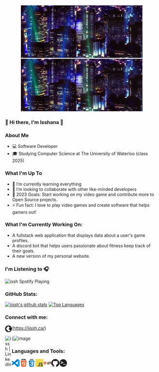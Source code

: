 <p align="center">
  <img src="head.gif" width="400" height="auto"><img src="head.gif" width="400" height="auto">
</p>

### 🌸 Hi there, I'm Isshana 🌸

### About Me
- 💻 Software Developer
- 🎓 Studying Computer Science at The University of Waterloo (class 2025)

### What I'm Up To
- 🌱 I’m currently learning everything 
- 👯 I’m looking to collaborate with other like-minded developers
- 🥅 2023 Goals: Start working on my video game and contribute more to Open Source projects.
- ⚡ Fun fact: I love to play video games and create software that helps gamers out!

### What I'm Currently Working On:
- A fullstack web application that displays data about a user's game profiles.
- A discord bot that helps users passionate about fitness keep track of their goals.
- A new version of my personal website.

### I'm Listening to 🎧
<img src="https://now-playing-spotify-ecru.vercel.app/api/spotify" alt="issh Spotify Playing" width="350" />

### GitHub Stats:
[![iissh's github stats](https://github-readme-stats-sage-kappa.vercel.app/api?username=iissh)](https://github.com/iissh/github-readme-stats) 
[![Top Languages](https://github-readme-stats.vercel.app/api/top-langs/?username=iissh&layout=compact)](https://github.com/iissha/github-readme-stats)

### Connect with me:
<img align="left" alt="iissh.ca" width="22px" src="https://raw.githubusercontent.com/iconic/open-iconic/master/svg/globe.svg" /> (https://iissh.ca/)
<br/><br/>
<img align="left" alt="issh | LinkedIn" width="22px" src="https://cdn.jsdelivr.net/npm/simple-icons@v3/icons/linkedin.svg" /> (![image](https://user-images.githubusercontent.com/46656303/219756502-3d03be4a-dcb0-4c05-a110-92f982483798.png)
<br/>

### Languages and Tools:
<img align="left" alt="Visual Studio Code" width="26px" src="https://raw.githubusercontent.com/github/explore/80688e429a7d4ef2fca1e82350fe8e3517d3494d/topics/visual-studio-code/visual-studio-code.png" />
<img align="left" alt="HTML5" width="26px" src="https://raw.githubusercontent.com/github/explore/80688e429a7d4ef2fca1e82350fe8e3517d3494d/topics/html/html.png" />
<img align="left" alt="CSS3" width="26px" src="https://raw.githubusercontent.com/github/explore/80688e429a7d4ef2fca1e82350fe8e3517d3494d/topics/css/css.png" />
<img align="left" alt="JavaScript" width="26px" src="https://raw.githubusercontent.com/github/explore/80688e429a7d4ef2fca1e82350fe8e3517d3494d/topics/javascript/javascript.png" />

<img align="left" alt="Git" width="26px" src="https://raw.githubusercontent.com/github/explore/80688e429a7d4ef2fca1e82350fe8e3517d3494d/topics/git/git.png" />
<img align="left" alt="GitHub" width="26px" src="https://raw.githubusercontent.com/github/explore/78df643247d429f6cc873026c0622819ad797942/topics/github/github.png" />
<img align="left" alt="Terminal" width="26px" src="https://raw.githubusercontent.com/github/explore/80688e429a7d4ef2fca1e82350fe8e3517d3494d/topics/terminal/terminal.png" />

<!--
**iissh/iissh** is a ✨ _special_ ✨ repository because its `README.md` (this file) appears on your GitHub profile.
<img align="left" alt="React" width="26px" src="https://raw.githubusercontent.com/github/explore/80688e429a7d4ef2fca1e82350fe8e3517d3494d/topics/react/react.png" />
Here are some ideas to get you started:
<img align="left" alt="issh | YouTube" width="22px" src="https://cdn.jsdelivr.net/npm/simple-icons@v3/icons/youtube.svg" /> 
<img align="left" alt="issh | Twitter" width="22px" src="https://cdn.jsdelivr.net/npm/simple-icons@v3/icons/twitter.svg" />
<img align="left" alt="issh | Instagram" width="22px" src="https://cdn.jsdelivr.net/npm/simple-icons@v3/icons/instagram.svg" />
<br />
- 🔭 I’m currently working on ...
- 🌱 I’m currently learning ...
- 👯 I’m looking to collaborate on ...
- 🤔 I’m looking for help with ...
- 💬 Ask me about ...
- 📫 How to reach me: iissh.contact@gmail.com
- 😄 Pronouns: she/her
- ⚡ Fun fact: ...

About Me:
- Software Developer
- Studying  CS (get full degree)

What I am Working on:
- 

Reach Me:

What I'm Listening to:
-->
